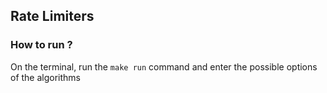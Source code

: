 ## Rate Limiters

### How to run ?

On the terminal, run the `make run` command and enter the possible options of the algorithms